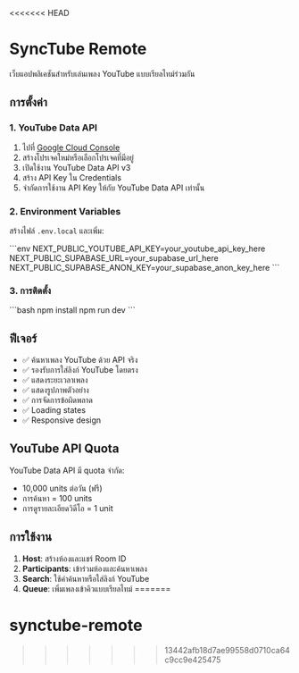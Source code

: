 <<<<<<< HEAD
# SyncTube Remote

เว็บแอปพลิเคชันสำหรับเล่นเพลง YouTube แบบเรียลไทม์ร่วมกัน

## การตั้งค่า

### 1. YouTube Data API

1. ไปที่ [Google Cloud Console](https://console.cloud.google.com/)
2. สร้างโปรเจคใหม่หรือเลือกโปรเจคที่มีอยู่
3. เปิดใช้งาน YouTube Data API v3
4. สร้าง API Key ใน Credentials
5. จำกัดการใช้งาน API Key ให้กับ YouTube Data API เท่านั้น

### 2. Environment Variables

สร้างไฟล์ `.env.local` และเพิ่ม:

\`\`\`env
NEXT_PUBLIC_YOUTUBE_API_KEY=your_youtube_api_key_here
NEXT_PUBLIC_SUPABASE_URL=your_supabase_url_here
NEXT_PUBLIC_SUPABASE_ANON_KEY=your_supabase_anon_key_here
\`\`\`

### 3. การติดตั้ง

\`\`\`bash
npm install
npm run dev
\`\`\`

## ฟีเจอร์

- ✅ ค้นหาเพลง YouTube ด้วย API จริง
- ✅ รองรับการใส่ลิงก์ YouTube โดยตรง
- ✅ แสดงระยะเวลาเพลง
- ✅ แสดงรูปภาพตัวอย่าง
- ✅ การจัดการข้อผิดพลาด
- ✅ Loading states
- ✅ Responsive design

## YouTube API Quota

YouTube Data API มี quota จำกัด:
- 10,000 units ต่อวัน (ฟรี)
- การค้นหา = 100 units
- การดูรายละเอียดวิดีโอ = 1 unit

## การใช้งาน

1. **Host**: สร้างห้องและแชร์ Room ID
2. **Participants**: เข้าร่วมห้องและค้นหาเพลง
3. **Search**: ใช้คำค้นหาหรือใส่ลิงก์ YouTube
4. **Queue**: เพิ่มเพลงเข้าคิวแบบเรียลไทม์
=======
# synctube-remote
>>>>>>> 13442afb18d7ae99558d0710ca64c9cc9e425475
